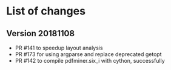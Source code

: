 # List of changes

## Version 20181108
 - PR #141 to speedup layout analysis
 - PR #173 for using argparse and replace deprecated getopt
 - PR #142 to compile pdfminer.six_i with cython, successfully
